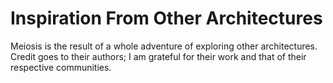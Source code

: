 # Inspiration From Other Architectures

Meiosis is the result of a whole adventure of exploring other architectures. Credit goes to their authors; I am grateful for their work and that of their respective communities.
